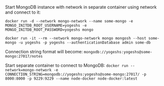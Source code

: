 Start MongoDB instance with network in separate container using network and connect to it:

``docker run -d --network mongo-network --name some-mongo -e MONGO_INITDB_ROOT_USERNAME=yogeshs -e MONGO_INITDB_ROOT_PASSWORD=yogeshs mongo``

``docker run -it --rm --network mongo-network mongo mongosh --host some-mongo -u yogeshs -p yogeshs --authenticationDatabase admin some-db``

Connection string format will become:
``mongodb://yogeshs:yogeshs@some-mongo:27017/notes``

Start separate container to connect to MongoDB:
``docker run --network=mongo-network -e CONNECTION_STRING=mongodb://yogeshs:yogeshs@some-mongo:27017/ -p 8000:8000 -p 9229:9229 --name node-docker node-docker:latest``
